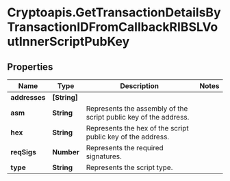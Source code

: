 # Cryptoapis.GetTransactionDetailsByTransactionIDFromCallbackRIBSLVoutInnerScriptPubKey

## Properties

Name | Type | Description | Notes
------------ | ------------- | ------------- | -------------
**addresses** | **[String]** |  | 
**asm** | **String** | Represents the assembly of the script public key of the address. | 
**hex** | **String** | Represents the hex of the script public key of the address. | 
**reqSigs** | **Number** | Represents the required signatures. | 
**type** | **String** | Represents the script type. | 


